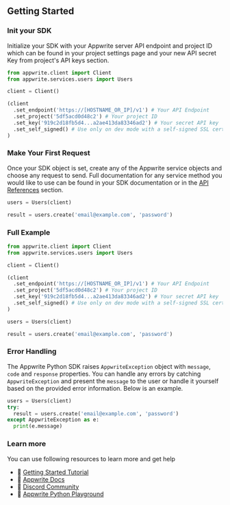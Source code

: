 ## Getting Started

### Init your SDK
Initialize your SDK with your Appwrite server API endpoint and project ID which can be found in your project settings page and your new API secret Key from project's API keys section.

```python
from appwrite.client import Client
from appwrite.services.users import Users

client = Client()

(client
  .set_endpoint('https://[HOSTNAME_OR_IP]/v1') # Your API Endpoint
  .set_project('5df5acd0d48c2') # Your project ID
  .set_key('919c2d18fb5d4...a2ae413da83346ad2') # Your secret API key
  .set_self_signed() # Use only on dev mode with a self-signed SSL cert
)
```

### Make Your First Request
Once your SDK object is set, create any of the Appwrite service objects and choose any request to send. Full documentation for any service method you would like to use can be found in your SDK documentation or in the [API References](https://appwrite.io/docs) section.

```python
users = Users(client)

result = users.create('email@example.com', 'password')
```

### Full Example
```python
from appwrite.client import Client
from appwrite.services.users import Users

client = Client()

(client
  .set_endpoint('https://[HOSTNAME_OR_IP]/v1') # Your API Endpoint
  .set_project('5df5acd0d48c2') # Your project ID
  .set_key('919c2d18fb5d4...a2ae413da83346ad2') # Your secret API key
  .set_self_signed() # Use only on dev mode with a self-signed SSL cert
)

users = Users(client)

result = users.create('email@example.com', 'password')
```

### Error Handling
The Appwrite Python SDK raises `AppwriteException` object with `message`, `code` and `response` properties. You can handle any errors by catching `AppwriteException` and present the `message` to the user or handle it yourself based on the provided error information. Below is an example.

```python
users = Users(client)
try:
  result = users.create('email@example.com', 'password')
except AppwriteException as e:
  print(e.message)
```

### Learn more
You can use following resources to learn more and get help
- 🚀 [Getting Started Tutorial](https://appwrite.io/docs/getting-started-for-server)
- 📜 [Appwrite Docs](https://appwrite.io/docs)
- 💬 [Discord Community](https://appwrite.io/discord)
- 🚂 [Appwrite Python Playground](https://github.com/appwrite/playground-for-python)
